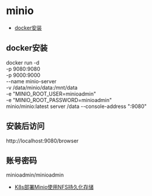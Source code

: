 # minio
* [docker安装](https://min.io/docs/minio/container/index.html)
## docker安装
  docker run -d \
  -p 9080:9080 \
  -p 9000:9000 \
  --name minio-server \
  -v /data/minio/data:/mnt/data \
  -e "MINIO_ROOT_USER=minioadmin" \
  -e "MINIO_ROOT_PASSWORD=minioadmin" \
  minio/minio:latest server /data --console-address ":9080"
## 安装后访问
http://localhost:9080/browser
## 账号密码
minioadmin/minioadmin
* [K8s部署Minio使用NFS持久化存储](https://blog.csdn.net/weixin_45432833/article/details/135308105)